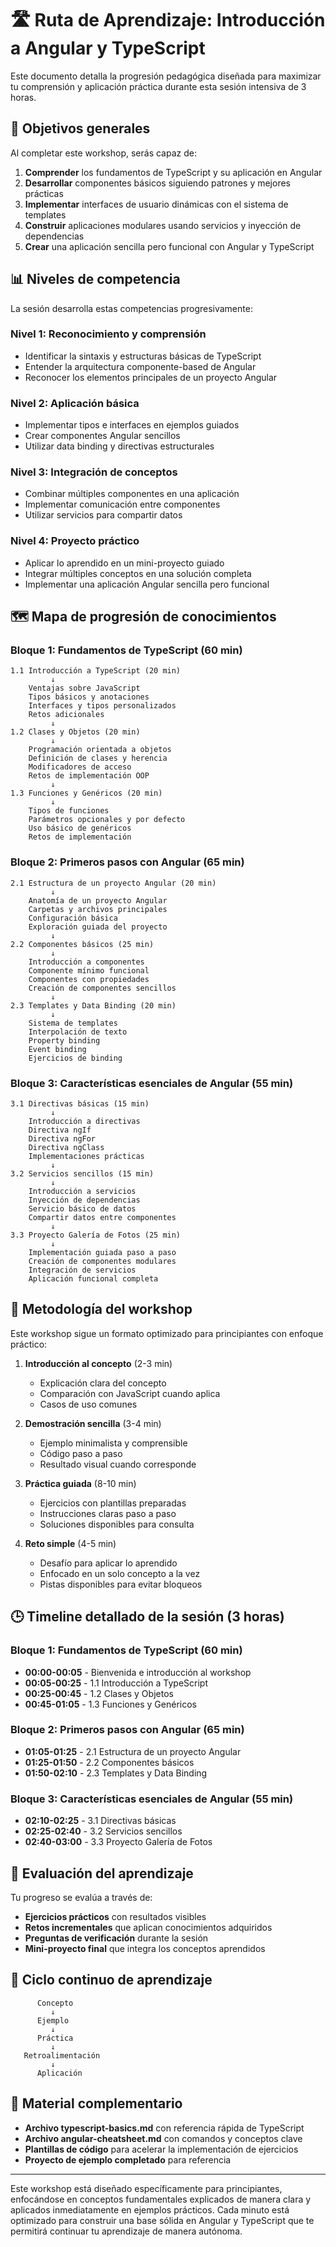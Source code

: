 # 🛣️ Ruta de Aprendizaje: Introducción a Angular y TypeScript

Este documento detalla la progresión pedagógica diseñada para maximizar tu comprensión y aplicación práctica durante esta sesión intensiva de 3 horas.

## 🎯 Objetivos generales

Al completar este workshop, serás capaz de:

1. **Comprender** los fundamentos de TypeScript y su aplicación en Angular
2. **Desarrollar** componentes básicos siguiendo patrones y mejores prácticas
3. **Implementar** interfaces de usuario dinámicas con el sistema de templates
4. **Construir** aplicaciones modulares usando servicios y inyección de dependencias
5. **Crear** una aplicación sencilla pero funcional con Angular y TypeScript

## 📊 Niveles de competencia

La sesión desarrolla estas competencias progresivamente:

### Nivel 1: Reconocimiento y comprensión

- Identificar la sintaxis y estructuras básicas de TypeScript
- Entender la arquitectura componente-based de Angular
- Reconocer los elementos principales de un proyecto Angular

### Nivel 2: Aplicación básica

- Implementar tipos e interfaces en ejemplos guiados
- Crear componentes Angular sencillos
- Utilizar data binding y directivas estructurales

### Nivel 3: Integración de conceptos

- Combinar múltiples componentes en una aplicación
- Implementar comunicación entre componentes
- Utilizar servicios para compartir datos

### Nivel 4: Proyecto práctico

- Aplicar lo aprendido en un mini-proyecto guiado
- Integrar múltiples conceptos en una solución completa
- Implementar una aplicación Angular sencilla pero funcional

## 🗺️ Mapa de progresión de conocimientos

### Bloque 1: Fundamentos de TypeScript (60 min)

```plain
1.1 Introducción a TypeScript (20 min)
         ↓
    Ventajas sobre JavaScript
    Tipos básicos y anotaciones 
    Interfaces y tipos personalizados
    Retos adicionales
         ↓
1.2 Clases y Objetos (20 min)
         ↓
    Programación orientada a objetos
    Definición de clases y herencia
    Modificadores de acceso
    Retos de implementación OOP
         ↓
1.3 Funciones y Genéricos (20 min)
         ↓
    Tipos de funciones
    Parámetros opcionales y por defecto
    Uso básico de genéricos
    Retos de implementación
```

### Bloque 2: Primeros pasos con Angular (65 min)

```plain
2.1 Estructura de un proyecto Angular (20 min)
         ↓
    Anatomía de un proyecto Angular
    Carpetas y archivos principales
    Configuración básica
    Exploración guiada del proyecto
         ↓
2.2 Componentes básicos (25 min)
         ↓
    Introducción a componentes
    Componente mínimo funcional
    Componentes con propiedades
    Creación de componentes sencillos
         ↓
2.3 Templates y Data Binding (20 min)
         ↓
    Sistema de templates
    Interpolación de texto
    Property binding
    Event binding
    Ejercicios de binding
```

### Bloque 3: Características esenciales de Angular (55 min)

```plain
3.1 Directivas básicas (15 min)
         ↓
    Introducción a directivas
    Directiva ngIf
    Directiva ngFor
    Directiva ngClass
    Implementaciones prácticas
         ↓
3.2 Servicios sencillos (15 min)
         ↓
    Introducción a servicios
    Inyección de dependencias
    Servicio básico de datos
    Compartir datos entre componentes
         ↓
3.3 Proyecto Galería de Fotos (25 min)
         ↓
    Implementación guiada paso a paso
    Creación de componentes modulares
    Integración de servicios
    Aplicación funcional completa
```

## 🧠 Metodología del workshop

Este workshop sigue un formato optimizado para principiantes con enfoque práctico:

1. **Introducción al concepto** (2-3 min)
   - Explicación clara del concepto
   - Comparación con JavaScript cuando aplica
   - Casos de uso comunes

2. **Demostración sencilla** (3-4 min)
   - Ejemplo minimalista y comprensible
   - Código paso a paso
   - Resultado visual cuando corresponde

3. **Práctica guiada** (8-10 min)
   - Ejercicios con plantillas preparadas
   - Instrucciones claras paso a paso
   - Soluciones disponibles para consulta

4. **Reto simple** (4-5 min)
   - Desafío para aplicar lo aprendido
   - Enfocado en un solo concepto a la vez
   - Pistas disponibles para evitar bloqueos

## 🕒 Timeline detallado de la sesión (3 horas)

### Bloque 1: Fundamentos de TypeScript (60 min)

- **00:00-00:05** - Bienvenida e introducción al workshop
- **00:05-00:25** - 1.1 Introducción a TypeScript
- **00:25-00:45** - 1.2 Clases y Objetos
- **00:45-01:05** - 1.3 Funciones y Genéricos

### Bloque 2: Primeros pasos con Angular (65 min)

- **01:05-01:25** - 2.1 Estructura de un proyecto Angular
- **01:25-01:50** - 2.2 Componentes básicos
- **01:50-02:10** - 2.3 Templates y Data Binding

### Bloque 3: Características esenciales de Angular (55 min)

- **02:10-02:25** - 3.1 Directivas básicas
- **02:25-02:40** - 3.2 Servicios sencillos
- **02:40-03:00** - 3.3 Proyecto Galería de Fotos

## 📝 Evaluación del aprendizaje

Tu progreso se evalúa a través de:

- **Ejercicios prácticos** con resultados visibles
- **Retos incrementales** que aplican conocimientos adquiridos
- **Preguntas de verificación** durante la sesión
- **Mini-proyecto final** que integra los conceptos aprendidos

## 🔄 Ciclo continuo de aprendizaje

```plain
      Concepto
         ↓
      Ejemplo 
         ↓
      Práctica 
         ↓
   Retroalimentación
         ↓
      Aplicación
```

## 🧩 Material complementario

- **Archivo typescript-basics.md** con referencia rápida de TypeScript
- **Archivo angular-cheatsheet.md** con comandos y conceptos clave
- **Plantillas de código** para acelerar la implementación de ejercicios
- **Proyecto de ejemplo completado** para referencia

---

Este workshop está diseñado específicamente para principiantes, enfocándose en conceptos fundamentales explicados de manera clara y aplicados inmediatamente en ejemplos prácticos. Cada minuto está optimizado para construir una base sólida en Angular y TypeScript que te permitirá continuar tu aprendizaje de manera autónoma.
